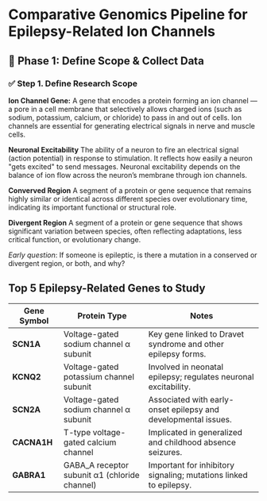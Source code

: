 # Comparative Genomics Pipeline for Epilepsy-Related Ion Channels

## 🧠 Phase 1: Define Scope & Collect Data

### ✅ Step 1. Define Research Scope

**Ion Channel Gene:**
A gene that encodes a protein forming an ion channel — a pore in a cell membrane that selectively allows charged ions (such as sodium, potassium, calcium, or chloride) to pass in and out of cells. Ion channels are essential for generating electrical signals in nerve and muscle cells.

**Neuronal Excitability**
The ability of a neuron to fire an electrical signal (action potential) in response to stimulation. It reflects how easily a neuron "gets excited" to send messages. Neuronal excitability depends on the balance of ion flow across the neuron’s membrane through ion channels.

**Converved Region**
A segment of a protein or gene sequence that remains highly similar or identical across different species over evolutionary time, indicating its important functional or structural role.

**Divergent Region**
A segment of a protein or gene sequence that shows significant variation between species, often reflecting adaptations, less critical function, or evolutionary change.

_Early question_: If someone is epileptic, is there a mutation in a conserved or divergent region, or both, and why?

## Top 5 Epilepsy-Related Genes to Study

| Gene Symbol | Protein Type                             | Notes                                                                                 |
|-------------|----------------------------------------|---------------------------------------------------------------------------------------|
| **SCN1A**   | Voltage-gated sodium channel α subunit | Key gene linked to Dravet syndrome and other epilepsy forms.                           |
| **KCNQ2**   | Voltage-gated potassium channel subunit| Involved in neonatal epilepsy; regulates neuronal excitability.                       |
| **SCN2A**   | Voltage-gated sodium channel α subunit | Associated with early-onset epilepsy and developmental issues.                        |
| **CACNA1H** | T-type voltage-gated calcium channel   | Implicated in generalized and childhood absence seizures.                            |
| **GABRA1**  | GABA_A receptor subunit α1 (chloride channel) | Important for inhibitory signaling; mutations linked to epilepsy.                    |
